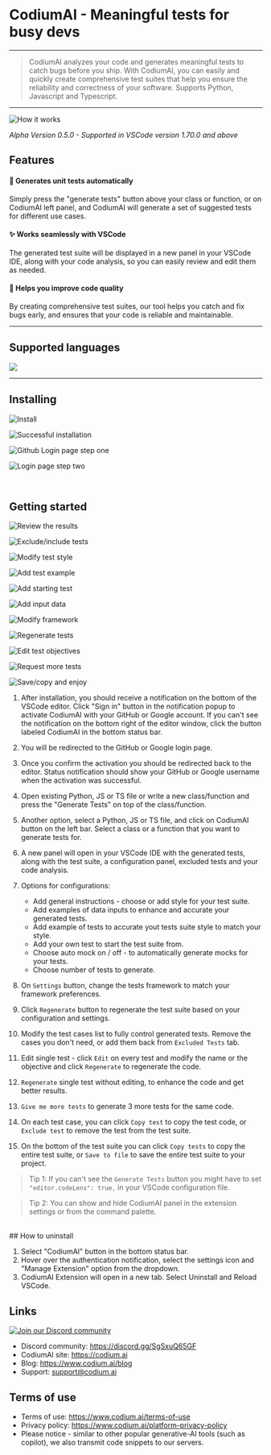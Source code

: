# CodiumAI - Meaningful tests for busy devs

---

> CodiumAI analyzes your code and generates meaningful tests to catch bugs before you ship. With CodiumAI, you can easily and quickly create comprehensive test suites that help you ensure the reliability and correctness of your software. Supports Python, Javascript and Typescript.

---

![How it works](https://raw.githubusercontent.com/Codium-ai/codiumai-vscode-release/main/media/docs/v04-qa9.gif)

_Alpha Version 0.5.0 - Supported in VSCode version 1.70.0 and above_

## Features

#### 🤖 Generates unit tests automatically

Simply press the "generate tests" button above your class or function, or on CodiumAI left panel, and CodiumAI will generate a set of suggested tests for different use cases.

#### ✨ Works seamlessly with VSCode

The generated test suite will be displayed in a new panel in your VSCode IDE, along with your code analysis, so you can easily review and edit them as needed.

#### 🚀 Helps you improve code quality

By creating comprehensive test suites, our tool helps you catch and fix bugs early, and ensures that your code is reliable and maintainable.

---

## Supported languages

![](https://raw.githubusercontent.com/Codium-ai/codiumai-vscode-release/main/media/docs/supported.png) 

---

## Installing

![Install](https://raw.githubusercontent.com/Codium-ai/codiumai-vscode-release/main/media/docs/Step1.png)
<br>

![Successful installation](https://raw.githubusercontent.com/Codium-ai/codiumai-vscode-release/main/media/docs/Step2.png)
<br>

![Github Login page step one](https://raw.githubusercontent.com/Codium-ai/codiumai-vscode-release/main/media/docs/Step3.png)
<br>

![Login page step two](https://raw.githubusercontent.com/Codium-ai/codiumai-vscode-release/main/media/docs/Step4.png)

<br>

## Getting started

![Review the results](https://raw.githubusercontent.com/Codium-ai/codiumai-vscode-release/main/media/docs/Step5.png)
<br>

![Exclude/include tests](https://raw.githubusercontent.com/Codium-ai/codiumai-vscode-release/main/media/docs/Step6.png)
<br>

![Modify test style](https://raw.githubusercontent.com/Codium-ai/codiumai-vscode-release/main/media/docs/Step7.png)
<br>

![Add test example](https://raw.githubusercontent.com/Codium-ai/codiumai-vscode-release/main/media/docs/Step8.png)
<br>

![Add starting test](https://raw.githubusercontent.com/Codium-ai/codiumai-vscode-release/main/media/docs/Step9.png)
<br>

![Add input data](https://raw.githubusercontent.com/Codium-ai/codiumai-vscode-release/main/media/docs/Step10.png)
<br>

![Modify framework](https://raw.githubusercontent.com/Codium-ai/codiumai-vscode-release/main/media/docs/Step11.png)
<br>

![Regenerate tests](https://raw.githubusercontent.com/Codium-ai/codiumai-vscode-release/main/media/docs/Step12.png)
<br>

![Edit test objectives](https://raw.githubusercontent.com/Codium-ai/codiumai-vscode-release/main/media/docs/Step13.png)
<br>

![Request more tests](https://raw.githubusercontent.com/Codium-ai/codiumai-vscode-release/main/media/docs/Step14.png)
<br>

![Save/copy and enjoy](https://raw.githubusercontent.com/Codium-ai/codiumai-vscode-release/main/media/docs/Step15.png)
<br>

1. After installation, you should receive a notification on the bottom of the VSCode editor. Click "Sign in" button in the notification popup to activate CodiumAI with your GitHub or Google account. If you can't see the notification on the bottom right of the editor window, click the button labeled CodiumAI in the bottom status bar.

2. You will be redirected to the GitHub or Google login page.

3. Once you confirm the activation you should be redirected back to the editor. Status notification should show your GitHub or Google username when the activation was successful.

4. Open existing Python, JS or TS file or write a new class/function and press the "Generate Tests" on top of the class/function.

5. Another option, select a Python, JS or TS file, and click on CodiumAI button on the left bar. Select a class or a function that you want to generate tests for.

6. A new panel will open in your VSCode IDE with the generated tests, along with the test suite, a configuration panel, excluded tests and your code analysis.

7. Options for configurations:

   - Add general instructions - choose or add style for your test suite.
   - Add examples of data inputs to enhance and accurate your generated tests.
   - Add example of tests to accurate yout tests suite style to match your style.
   - Add your own test to start the test suite from.
   - Choose auto mock on / off - to automatically generate mocks for your tests.
   - Choose number of tests to generate.

8. On `Settings` button, change the tests framework to match your framework preferences.

9. Click `Regenerate` button to regenerate the test suite based on your configuration and settings.

10. Modify the test cases list to fully control generated tests. Remove the cases you don't need, or add them back from `Excluded Tests` tab.

11. Edit single test - click `Edit` on every test and modify the name or the objective and click `Regenerate` to regenerate the code.

12. `Regenerate` single test without editing, to enhance the code and get better results.

13. `Give me more tests` to generate 3 more tests for the same code.

14. On each test case, you can click `Copy test` to copy the test code, or `Exclude test` to remove the test from the test suite.

15. On the bottom of the test suite you can click `Copy tests` to copy the entire test suite, or `Save to file` to save the entire test suite to your project.

> Tip 1: If you can't see the `Generate Tests` button you might have to set `"editor.codeLens": true,` in your VSCode configuration file.
> <br>

> Tip 2: You can show and hide CodiumAI panel in the extension settings or from the command palette.
> <br>

<br>
## How to uninstall

1. Select "CodiumAI" button in the bottom status bar.
2. Hover over the authentication notification, select the settings icon and "Manage Extension" option from the dropdown.
3. CodiumAI Extension will open in a new tab. Select Uninstall and Reload VSCode.

## Links

[![Join our Discord community](https://raw.githubusercontent.com/Codium-ai/codiumai-vscode-release/main/media/docs/Joincommunity.png)](https://discord.gg/SgSxuQ65GF)

- Discord community: https://discord.gg/SgSxuQ65GF
- CodiumAI site: https://codium.ai
- Blog: https://www.codium.ai/blog
- Support: support@codium.ai

## Terms of use

- Terms of use: https://www.codium.ai/terms-of-use
- Privacy policy: https://www.codium.ai/platform-privacy-policy
- Please notice - similar to other popular generative-AI tools (such as copilot), we also transmit code snippets to our servers.
